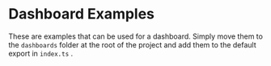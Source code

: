 # Dashboard Examples

These are examples that can be used for a dashboard. Simply move them to the
`dashboards` folder at the root of the project and add them to the default
export in `index.ts` .
